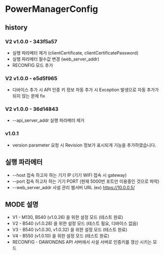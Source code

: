 # PowerManagerConfig

## history

### V2 v1.0.0 - 343f5a57
* 실행 파라메터 제거 (clientCertificate, clientCertificatePassword)
* 실행 파라메터 필수값 변경 (web_server_addr)
* RECONFIG 모드 추가

### V2 v1.0.0 - e5d5f965
* 디바이스 추가 시 API 인증 키 정보 자동 추가 시 Exception 발생으로 자동 추가가 되지 않는 문제 fix

### V2 v1.0.0 - 36d14843
* --api_server_addr 실행 파라메터 제거

### v1.0.1

* version parameter 요청 시 Revision 정보가 표시되게 기능을 추가하였습니다.

## 실행 파라메터

* --host 접속 하고자 하는 기기 IP (기기 WIFI 접속 시 gateway)
* --port 접속 하고자 하는 기기 PORT (현재 5000번 포트만 이용중인 것으로 파악)
* --web_server_addr 사설 관리 웹서버 URL (ex) https://10.0.0.5/

## MODE 설명

* V1 - M130, B540 (v1.0.26) 을 위한 설정 모드 (테스트 완료)
* V2 - B540 (v1.0.28) 을 위한 설정 모드 (테스트 필요, 디바이스 없음)
* V3 - B540 (v1.0.30, v1.0.32) 을 위한 설정 모드 (테스트 완료)
* V4 - B550 (v1.0.10) 을 위한 설정 모드 (테스트 완료)
* RECONFIG - DAWONDNS API 서버에서 사설 서버로 인증키를 갱신 시키는 모드
